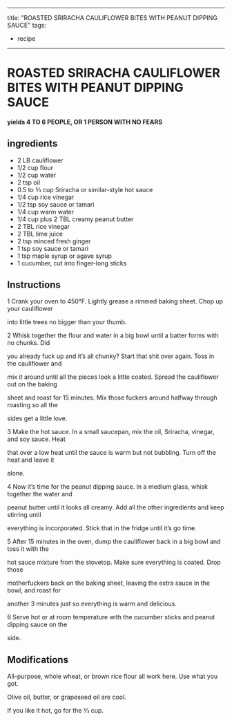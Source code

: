
---
title: "ROASTED SRIRACHA CAULIFLOWER BITES WITH PEANUT DIPPING SAUCE"
tags:
  - recipe
---
# ROASTED SRIRACHA CAULIFLOWER BITES WITH PEANUT DIPPING SAUCE



#### yields  4 TO 6 PEOPLE, OR 1 PERSON WITH NO FEARS


## ingredients
* 2 LB cauliflower 
* 1/2 cup flour 
* 1/2 cup water 
* 2 tsp oil 
* 0.5 to 2⁄3 cup Sriracha or similar-style hot sauce 
* 1/4 cup rice vinegar 
* 1/2 tsp soy sauce or tamari 
* 1/4 cup warm water 
* 1/4 cup plus 2 TBL creamy peanut butter 
* 2 TBL rice vinegar 
* 2 TBL lime juice 
* 2 tsp minced fresh ginger 
* 1 tsp soy sauce or tamari 
* 1 tsp maple syrup or agave syrup 
* 1 cucumber, cut into finger-long sticks 



## Instructions
1 Crank your oven to 450°F. Lightly grease a rimmed baking sheet. Chop up your cauliflower

into little trees no bigger than your thumb.

2 Whisk together the flour and water in a big bowl until a batter forms with no chunks. Did

you already fuck up and it’s all chunky? Start that shit over again. Toss in the cauliflower and

mix it around until all the pieces look a little coated. Spread the cauliflower out on the baking

sheet and roast for 15 minutes. Mix those fuckers around halfway through roasting so all the

sides get a little love.

3 Make the hot sauce. In a small saucepan, mix the oil, Sriracha, vinegar, and soy sauce. Heat

that over a low heat until the sauce is warm but not bubbling. Turn off the heat and leave it

alone.

4 Now it’s time for the peanut dipping sauce. In a medium glass, whisk together the water and

peanut butter until it looks all creamy. Add all the other ingredients and keep stirring until

everything is incorporated. Stick that in the fridge until it’s go time.

5 After 15 minutes in the oven, dump the cauliflower back in a big bowl and toss it with the

hot sauce mixture from the stovetop. Make sure everything is coated. Drop those

motherfuckers back on the baking sheet, leaving the extra sauce in the bowl, and roast for

another 3 minutes just so everything is warm and delicious.

6 Serve hot or at room temperature with the cucumber sticks and peanut dipping sauce on the

side.



## Modifications
All-purpose, whole wheat, or brown rice flour all work here. Use what you got.

 Olive oil, butter, or grapeseed oil are cool.

 If you like it hot, go for the 2⁄3 cup.




